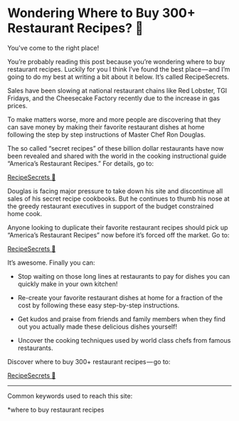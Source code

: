 # Wondering Where to Buy 300+ Restaurant Recipes? 📗

You've come to the right place!

You’re probably reading this post because you’re wondering where to buy restaurant recipes. Luckily for you I think I’ve found the best place — and I’m going to do my best at writing a bit about it below. It’s called RecipeSecrets.

Sales have been slowing at national restaurant chains like Red Lobster, TGI Fridays, and the Cheesecake Factory recently due to the increase in gas prices.

To make matters worse, more and more people are discovering that they can save money by making their favorite restaurant dishes at home following the step by step instructions of Master Chef Ron Douglas.

The so called “secret recipes” of these billion dollar restaurants have now been revealed and shared with the world in the cooking instructional guide “America’s Restaurant Recipes.” For details, go to:

[RecipeSecrets 🍲](https://bit.ly/2FaQSpx)

Douglas is facing major pressure to take down his site and discontinue all sales of his secret recipe cookbooks. But he continues to thumb his nose at the greedy restaurant executives in support of the budget constrained home cook.

Anyone looking to duplicate their favorite restaurant recipes should pick up “America’s Restaurant Recipes” now before it’s forced off the market. Go to:

[RecipeSecrets 🍲](https://bit.ly/2FaQSpx)

It’s awesome. Finally you can:

- Stop waiting on those long lines at restaurants to pay for dishes you can quickly make in your own kitchen!

- Re-create your favorite restaurant dishes at home for a fraction of the cost by following these easy step-by-step instructions.

- Get kudos and praise from friends and family members when they find out you actually made these delicious dishes yourself!

- Uncover the cooking techniques used by world class chefs from famous restaurants.

Discover where to buy 300+ restaurant recipes — go to:

[RecipeSecrets 🍲](https://bit.ly/2FaQSpx)

---

Common keywords used to reach this site:

*where to buy restaurant recipes
